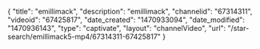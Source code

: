 {
    "title": "emillimack",
    "description": "emillimack",
    "channelid": "67314311",
    "videoid": "67425817",
    "date_created": "1470933094",
    "date_modified": "1470936143",
    "type": "captivate",
    "layout": "channelVideo",
    "url": "\/star-search\/emillimack5-mp4\/67314311-67425817"
}